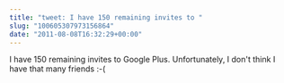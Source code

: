 ```yaml
---
title: "tweet: I have 150 remaining invites to "
slug: "100605307973156864"
date: "2011-08-08T16:32:29+00:00"
---
```

I have 150 remaining invites to Google Plus.  Unfortunately, I don't think I have that many friends :-(